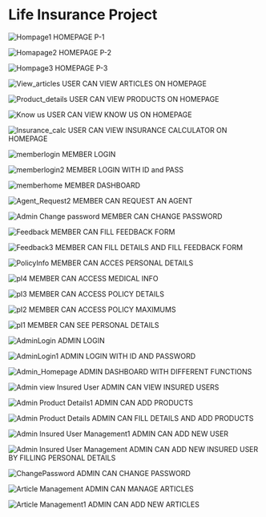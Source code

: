 # Life Insurance Project
![Hompage1](https://github.com/whojainagpal/Life_insurance_project/assets/140691823/fea61584-3482-40f1-94cc-68568e863971)
HOMEPAGE P-1

![Homapage2](https://github.com/whojainagpal/Life_insurance_project/assets/140691823/350865dd-c64b-4396-bf9f-e2ca34555478)
HOMEPAGE P-2

![Hompage3](https://github.com/whojainagpal/Life_insurance_project/assets/140691823/df3aee5e-a4ef-4d3f-9ca6-ff41e6866e24)
HOMEPAGE P-3

![View_articles](https://github.com/whojainagpal/Life_insurance_project/assets/140691823/2c330df8-4d4f-46b4-ae54-8780793e35ca)
USER CAN VIEW ARTICLES ON HOMEPAGE

![Product_details](https://github.com/whojainagpal/Life_insurance_project/assets/140691823/9e908ccb-7c7f-4cb6-a658-b5613e61edeb)
USER CAN VIEW PRODUCTS ON HOMEPAGE

![Know us](https://github.com/whojainagpal/Life_insurance_project/assets/140691823/caf2af4e-d44f-4294-928a-df16eb00f5be)
USER CAN VIEW KNOW US ON HOMEPAGE

![Insurance_calc](https://github.com/whojainagpal/Life_insurance_project/assets/140691823/8707d040-9ed5-4b01-8859-0fd454fe11ca)
USER CAN VIEW INSURANCE CALCULATOR ON HOMEPAGE

![memberlogin](https://github.com/whojainagpal/Life_insurance_project/assets/140691823/56bfd842-3b5d-4c4b-8679-637581b73e7f)
MEMBER LOGIN

![memberlogin2](https://github.com/whojainagpal/Life_insurance_project/assets/140691823/dcc62db2-72eb-4b92-a6ad-924ad30bc8f3)
MEMBER LOGIN WITH ID and PASS 

![memberhome](https://github.com/whojainagpal/Life_insurance_project/assets/140691823/96e3e2ab-75d7-43ee-9211-932a4ac25785)
MEMBER DASHBOARD

![Agent_Request2](https://github.com/whojainagpal/Life_insurance_project/assets/140691823/9761925b-6e37-45a8-8c0a-426f3f4c733a)
MEMBER CAN REQUEST AN AGENT

![Admin Change password](https://github.com/whojainagpal/Life_insurance_project/assets/140691823/78eec04e-7b68-464d-8def-fba880ccf5a4)
MEMBER CAN CHANGE PASSWORD

![Feedback](https://github.com/whojainagpal/Life_insurance_project/assets/140691823/0f76e401-290e-4b20-83aa-c79988fd8b0f)
MEMBER CAN FILL FEEDBACK FORM

![Feedback3](https://github.com/whojainagpal/Life_insurance_project/assets/140691823/f461ac86-d308-4807-b48b-9bbae9908db1)
MEMBER CAN FILL DETAILS AND FILL FEEDBACK FORM

![PolicyInfo](https://github.com/whojainagpal/Life_insurance_project/assets/140691823/13a0b729-f8ee-4a84-9165-44915113e582)
MEMBER CAN ACCES PERSONAL DETAILS

![pI4](https://github.com/whojainagpal/Life_insurance_project/assets/140691823/e7f9d173-e6c7-4750-a661-08fc24b3b48f)
MEMBER CAN ACCESS MEDICAL INFO

![pI3](https://github.com/whojainagpal/Life_insurance_project/assets/140691823/0ebbad07-d296-4b03-bebd-4a3d14b38fe3)
MEMBER CAN ACCESS POLICY DETAILS

![pI2](https://github.com/whojainagpal/Life_insurance_project/assets/140691823/c018caca-e1a3-433a-b787-7411ada9dce0)
MEMBER CAN ACCESS POLICY MAXIMUMS

![pI1](https://github.com/whojainagpal/Life_insurance_project/assets/140691823/3af91774-f4e5-4151-9dd8-88025e83e4a3)
MEMBER CAN SEE PERSONAL DETAILS


![AdminLogin](https://github.com/whojainagpal/Life_insurance_project/assets/140691823/e5b2d135-964c-49c5-b3b3-7e7a82894615)
ADMIN LOGIN

![AdminLogin1](https://github.com/whojainagpal/Life_insurance_project/assets/140691823/79d69222-72d7-48f0-9a5e-175a6bc9d2bd)
ADMIN LOGIN WITH ID AND PASSWORD

![Admin_Homepage](https://github.com/whojainagpal/Life_insurance_project/assets/140691823/e2a1c4a3-a3a6-4a84-8b6a-558e1292d7f2)
ADMIN DASHBOARD WITH DIFFERENT FUNCTIONS


![Admin view Insured User](https://github.com/whojainagpal/Life_insurance_project/assets/140691823/3bf93960-1ca5-4eea-b679-4e849508c786)
ADMIN CAN VIEW INSURED USERS


![Admin Product Details1](https://github.com/whojainagpal/Life_insurance_project/assets/140691823/666c373b-be98-4a67-a394-6c338b3cda0a)
ADMIN CAN ADD PRODUCTS

![Admin Product Details](https://github.com/whojainagpal/Life_insurance_project/assets/140691823/319fdcda-e78e-4a25-8982-34a867016174)
ADMIN CAN FILL DETAILS AND ADD PRODUCTS

![Admin Insured User Management1](https://github.com/whojainagpal/Life_insurance_project/assets/140691823/c1f65d24-455b-444c-9e65-dc78e2b44296)
ADMIN CAN ADD NEW USER

![Admin Insured User Management](https://github.com/whojainagpal/Life_insurance_project/assets/140691823/254a8175-f5dd-450b-8527-3ab9b3f3c0ad)
ADMIN CAN ADD NEW INSURED USER BY FILLING PERSONAL DETAILS


![ChangePassword](https://github.com/whojainagpal/Life_insurance_project/assets/140691823/49de18c5-768f-4223-9ea8-b11963adfe10)
ADMIN CAN CHANGE PASSWORD

![Article Management](https://github.com/whojainagpal/Life_insurance_project/assets/140691823/3a7419d6-fff9-41ad-a387-b6281b3a7ea5)
ADMIN CAN MANAGE ARTICLES

![Article Management1](https://github.com/whojainagpal/Life_insurance_project/assets/140691823/1ce9d2de-e209-439d-8c0a-4e226706e2e6)
ADMIN CAN ADD NEW ARTICLES 





